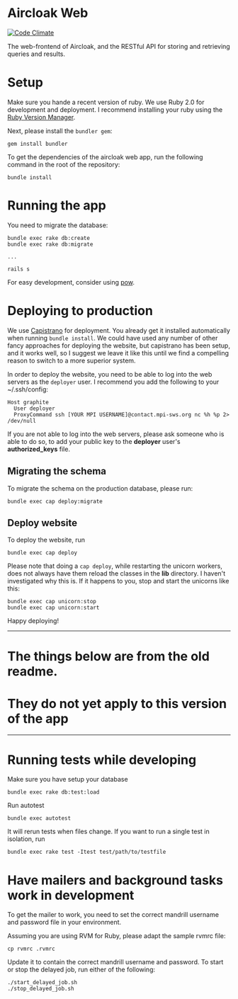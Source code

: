 Aircloak Web
============

[![Code
Climate](https://codeclimate.com/repos/52834e57c7f3a36f49049694/badges/b93de74f2a883ef1f819/gpa.png)](https://codeclimate.com/repos/52834e57c7f3a36f49049694/feed)

The web-frontend of Aircloak, and the RESTful API for storing and retrieving
queries and results.

# Setup
Make sure you hande a recent version of ruby. We use Ruby 2.0 for development and deployment.
I recommend installing your ruby using the [Ruby Version Manager](https://rvm.io).

Next, please install the `bundler gem`:

    gem install bundler

To get the dependencies of the aircloak web app, run the following
command in the root of the repository:

    bundle install

# Running the app

You need to migrate the database:

    bundle exec rake db:create
    bundle exec rake db:migrate

    ...

    rails s

For easy development, consider using [pow](http://pow.cx).

# Deploying to production

We use [Capistrano](https://github.com/capistrano/capistrano) for deployment. You already get it installed
automatically when running `bundle install`.
We could have used any number of other fancy approaches for deploying the website, but capistrano has been
setup, and it works well, so I suggest we leave it like this until we find a compelling reason to switch to
a more superior system.

In order to deploy the website, you need to be able to log into the web servers as the `deployer` user.
I recommend you add the following to your ~/.ssh/config:

    Host graphite
      User deployer
      ProxyCommand ssh [YOUR MPI USERNAME]@contact.mpi-sws.org nc %h %p 2> /dev/null

If you are not able to log into the web servers, please ask someone who is able to do so, to add your public
key to the __deployer__ user's __authorized_keys__ file.

## Migrating the schema 

To migrate the schema on the production database, please run:

    bundle exec cap deploy:migrate

## Deploy website

To deploy the website, run

    bundle exec cap deploy

Please note that doing a `cap deploy`, while restarting the unicorn workers, does not always have them reload
the classes in the __lib__ directory. I haven't investigated why this is. If it happens to you, stop and start
the unicorns like this:

    bundle exec cap unicorn:stop
    bundle exec cap unicorn:start

Happy deploying!

-------------------------------------------
# The things below are from the old readme.
# They do not yet apply to this version of the app
-------------------------------------------

# Running tests while developing

Make sure you have setup your database

    bundle exec rake db:test:load

Run autotest

    bundle exec autotest

It will rerun tests when files change.
If you want to run a single test in isolation, run

    bundle exec rake test -Itest test/path/to/testfile

# Have mailers and background tasks work in development

To get the mailer to work, you need to set the correct mandrill 
username and password file in your environment.

Assuming you are using RVM for Ruby, please adapt the sample rvmrc file:

    cp rvmrc .rvmrc

Update it to contain the correct mandrill username and password.
To start or stop the delayed job, run either of the following:

    ./start_delayed_job.sh
    ./stop_delayed_job.sh



